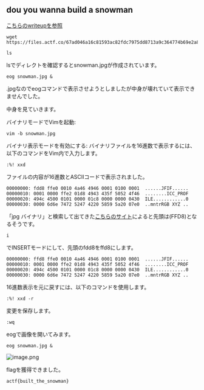 ## dou you wanna build a snowman
[こちらのwriteupを参照](https://momrulhasan.medium.com/angstrom-ctf-2024-writeups-5482332ad537)

```
wget https://files.actf.co/67ad046a16c81593ac82fdc7975dd8713a9c364774b69e2a8a3632e639c7fc66/snowman.jpg
```
```
ls
```
lsでディレクトを確認するとsnowman.jpgが作成されています。

```
eog snowman.jpg &
```

.jpgなのでeogコマンドで表示させようとしましたが中身が壊れていて表示できませんでした。

中身を見ていきます。

バイナリモードでVimを起動:
```
vim -b snowman.jpg
```
バイナリ表示モードを有効にする:
バイナリファイルを16進数で表示するには、以下のコマンドをVim内で入力します。
```
:%! xxd
```
ファイルの内容が16進数とASCIIコードで表示されました。
```
00000000: fdd8 ffe0 0010 4a46 4946 0001 0100 0001  ......JFIF......
00000010: 0001 0000 ffe2 01d8 4943 435f 5052 4f46  ........ICC_PROF
00000020: 494c 4500 0101 0000 01c8 0000 0000 0430  ILE............0
00000030: 0000 6d6e 7472 5247 4220 5859 5a20 07e0  ..mntrRGB XYZ ..
```
「jpg バイナリ」と検索して出てきた[こちらのサイト](https://qiita.com/spc_ehara/items/87d383a59a37a2c82531#jpg%E3%81%AE%E3%83%95%E3%82%A1%E3%82%A4%E3%83%AB%E6%A7%8B%E9%80%A0)によると先頭は(FFD8)となるそうです。
```
i
```
でINSERTモードにして、先頭のfdd8をffd8にします。
```
00000000: ffd8 ffe0 0010 4a46 4946 0001 0100 0001  ......JFIF......
00000010: 0001 0000 ffe2 01d8 4943 435f 5052 4f46  ........ICC_PROF
00000020: 494c 4500 0101 0000 01c8 0000 0000 0430  ILE............0
00000030: 0000 6d6e 7472 5247 4220 5859 5a20 07e0  ..mntrRGB XYZ ..
```
16進数表示を元に戻すには、以下のコマンドを使用します。
```
:%! xxd -r
```
変更を保存します。
```
:wq
```
eogで画像を開いてみます。
```
eog snowman.jpg &
```

![image.png](https://qiita-image-store.s3.ap-northeast-1.amazonaws.com/0/3794748/84ab940d-1995-1e43-6e74-9d05d48568a3.png)

flagを獲得できました。
```
actf{built_the_snowman}
````


